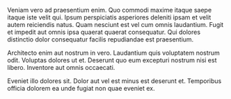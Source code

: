 Veniam vero ad praesentium enim. Quo commodi maxime itaque saepe itaque iste velit qui. Ipsum perspiciatis asperiores deleniti ipsam et velit autem reiciendis natus. Quam nesciunt est vel cum omnis laudantium. Fugit et impedit aut omnis ipsa quaerat quaerat consequatur. Qui dolores distinctio dolor consequatur facilis repudiandae est praesentium.
 Architecto enim aut nostrum in vero. Laudantium quis voluptatem nostrum odit. Voluptas dolores ut et. Deserunt quo eum excepturi nostrum nisi est libero. Inventore aut omnis occaecati.
 Eveniet illo dolores sit. Dolor aut vel est minus est deserunt et. Temporibus officia dolorem ea unde fugiat non quae eveniet ex.